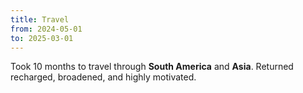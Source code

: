 ```yaml
---
title: Travel
from: 2024-05-01
to: 2025-03-01
---
```


Took 10 months to travel through **South America** and **Asia**. Returned recharged, broadened, and highly motivated.
